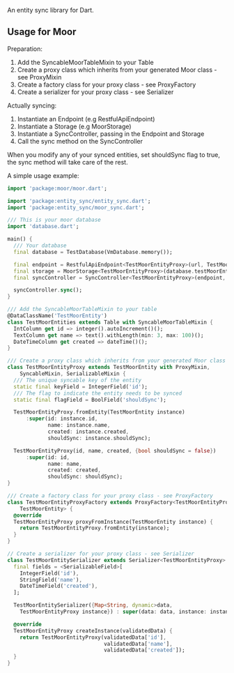 An entity sync library for Dart.

## Usage for Moor

Preparation:
1. Add the SyncableMoorTableMixin to your Table 
2. Create a proxy class which inherits from your generated Moor class - see ProxyMixin
3. Create a factory class for your proxy class - see ProxyFactory
4. Create a serializer for your proxy class - see Serializer


Actually syncing:
1. Instantiate an Endpoint (e.g RestfulApiEndpoint)
2. Instantiate a Storage (e.g MoorStorage)
3. Instantiate a SyncController, passing in the Endpoint and Storage
4. Call the sync method on the SyncController

When you modify any of your synced entities, set shouldSync flag to true, the sync method will take care of the rest.

A simple usage example:

```dart
import 'package:moor/moor.dart';

import 'package:entity_sync/entity_sync.dart';
import 'package:entity_sync/moor_sync.dart';

/// This is your moor database
import 'database.dart';

main() {
  /// Your database
  final database = TestDatabase(VmDatabase.memory());

  final endpoint = RestfulApiEndpoint<TestMoorEntityProxy>(url, TestMoorEntitySerializer());
  final storage = MoorStorage<TestMoorEntityProxy>(database.testMoorEntities, database, TestMoorEntityProxyFactory());
  final syncController = SyncController<TestMoorEntityProxy>(endpoint, storage);

  syncController.sync();
}

/// Add the SyncableMoorTableMixin to your table
@DataClassName('TestMoorEntity')
class TestMoorEntities extends Table with SyncableMoorTableMixin {
  IntColumn get id => integer().autoIncrement()();
  TextColumn get name => text().withLength(min: 3, max: 100)();
  DateTimeColumn get created => dateTime()();
}

/// Create a proxy class which inherits from your generated Moor class - see ProxyMixin
class TestMoorEntityProxy extends TestMoorEntity with ProxyMixin,
    SyncableMixin, SerializableMixin {
  /// The unique syncable key of the entity
  static final keyField = IntegerField('id');
  /// The flag to indicate the entity needs to be synced
  static final flagField = BoolField('shouldSync');

  TestMoorEntityProxy.fromEntity(TestMoorEntity instance)
      :super(id: instance.id,
             name: instance.name,
             created: instance.created,
             shouldSync: instance.shouldSync);

  TestMoorEntityProxy(id, name, created, {bool shouldSync = false})
      :super(id: id,
             name: name,
             created: created,
             shouldSync: shouldSync);
}

/// Create a factory class for your proxy class - see ProxyFactory 
class TestMoorEntityProxyFactory extends ProxyFactory<TestMoorEntityProxy,
    TestMoorEntity> {
  @override
  TestMoorEntityProxy proxyFromInstance(TestMoorEntity instance) {
    return TestMoorEntityProxy.fromEntity(instance);
  }
}

// Create a serializer for your proxy class - see Serializer
class TestMoorEntitySerializer extends Serializer<TestMoorEntityProxy> {
  final fields = <SerializableField>[
    IntegerField('id'),
    StringField('name'),
    DateTimeField('created'),
  ];

  TestMoorEntitySerializer({Map<String, dynamic>data,
    TestMoorEntityProxy instance}) : super(data: data, instance: instance);

  @override
  TestMoorEntityProxy createInstance(validatedData) {
    return TestMoorEntityProxy(validatedData['id'],
                               validatedData['name'],
                               validatedData['created']);
  }
}
```
